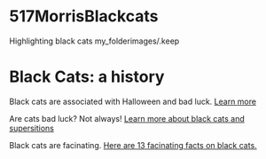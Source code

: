 # 517MorrisBlackcats
 Highlighting black cats
my_folderimages/.keep

# Black Cats: a history
Black cats are associated with Halloween and bad luck. [Learn more](https://www.history.com/news/black-cats-superstitions)

Are cats bad luck? Not always! [Learn more about black cats and supersitions](https://carnegiemnh.org/superstitions-and-black-cats/)

Black cats are facinating. [Here are 13 facinating facts on black cats.](https://www.thesprucepets.com/facts-about-black-cats-554102)

